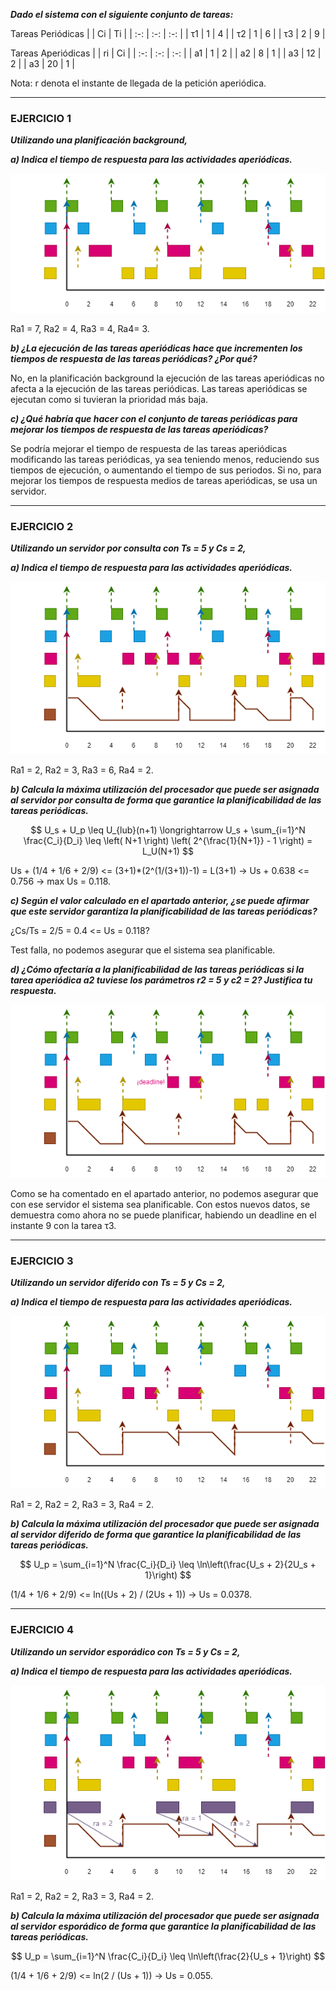 ***Dado el sistema con el siguiente conjunto de tareas:***

Tareas Periódicas
| | Ci | Ti |
| :-: | :-: | :-: |
| τ1 | 1 | 4 |
| τ2 | 1 | 6 |
| τ3 | 2 | 9 |

Tareas Aperiódicas
| | ri | Ci |
| :-: | :-: | :-: |
| a1 | 1 | 2 |
| a2 | 8 | 1 |
| a3 | 12 | 2 |
| a3 | 20 | 1 |

Nota: r denota el instante de llegada de la petición aperiódica.

---

### **EJERCICIO 1**

***Utilizando una planificación background,***

***a\) Indica el tiempo de respuesta para las actividades aperiódicas.***

![](ejer1a.png "ejer1a")

Ra1 = 7, Ra2 = 4, Ra3 = 4, Ra4= 3.

***b\) ¿La ejecución de las tareas aperiódicas hace que incrementen los tiempos de respuesta de las tareas periódicas? ¿Por qué?***

No, en la planificación background la ejecución de las tareas aperiódicas no afecta a la ejecución de las tareas periódicas.
Las tareas aperiódicas se ejecutan como si tuvieran la prioridad más baja.

***c\) ¿Qué habría que hacer con el conjunto de tareas periódicas para mejorar los tiempos de respuesta de las tareas aperiódicas?***

Se podría mejorar el tiempo de respuesta de las tareas aperiódicas modificando las tareas periódicas, ya sea teniendo menos, reduciendo sus tiempos de ejecución, o aumentando el tiempo de sus periodos. Si no, para mejorar los tiempos de respuesta medios de tareas aperiódicas, se usa un servidor.

---

### **EJERCICIO 2**

***Utilizando un servidor por consulta con Ts = 5 y Cs  = 2,***

***a\) Indica el tiempo de respuesta para las actividades aperiódicas.***

![](ejer2a.png "ejer2a")

Ra1 = 2, Ra2 = 3, Ra3 = 6, Ra4 = 2.

***b\) Calcula la máxima utilización del procesador que puede ser asignada al servidor por consulta de forma que garantice la planificabilidad de las tareas periódicas.***

$$ U_s + U_p \leq U_{lub}(n+1) \longrightarrow U_s + \sum_{i=1}^N \frac{C_i}{D_i} \leq \left( N+1 \right) \left( 2^{\frac{1}{N+1}} - 1 \right) = L_U(N+1) $$

Us + (1/4 + 1/6 + 2/9) <= (3+1)*(2^(1/(3+1))-1) = L(3+1) -> Us + 0.638 <= 0.756 -> max Us = 0.118.

***c\) Según el valor calculado en el apartado anterior, ¿se puede afirmar que este servidor garantiza la planificabilidad de las tareas periódicas?***

¿Cs/Ts = 2/5 = 0.4 <= Us = 0.118?

Test falla, no podemos asegurar que el sistema sea planificable.

***d\) ¿Cómo afectaría a la planificabilidad de las tareas periódicas si la tarea aperiódica a2 tuviese los parámetros r2 = 5 y c2 = 2? Justifica tu respuesta.***

![](ejer2d.png "ejer2d")

Como se ha comentado en el apartado anterior, no podemos asegurar que con ese servidor el sistema sea planificable. Con estos nuevos datos, se demuestra como ahora no se puede planificar, habiendo un deadline en el instante 9 con la tarea τ3.

---

### **EJERCICIO 3**

***Utilizando un servidor diferido con Ts = 5 y Cs  = 2,***

***a\) Indica el tiempo de respuesta para las actividades aperiódicas.***

![](ejer3a.png "ejer3a")

Ra1 = 2, Ra2 = 2, Ra3 = 3, Ra4 = 2.

***b\)  Calcula la máxima utilización del procesador que puede ser asignada al servidor diferido de forma que garantice la planificabilidad de las tareas periódicas.***

$$ U_p = \sum_{i=1}^N \frac{C_i}{D_i} \leq \ln\left(\frac{U_s + 2}{2U_s + 1}\right) $$

(1/4 + 1/6 + 2/9) <= ln((Us + 2) / (2Us + 1)) -> Us = 0.0378.

---

### **EJERCICIO 4**

***Utilizando un servidor esporádico con Ts = 5 y Cs = 2,***

***a\) Indica el tiempo de respuesta para las actividades aperiódicas.***

![](ejer4a.png "ejer4a")

Ra1 = 2, Ra2 = 2, Ra3 = 3, Ra4 = 2.

***b\) Calcula la máxima utilización del procesador que puede ser asignada al servidor esporádico de forma que garantice la planificabilidad de las tareas periódicas.***

$$ U_p = \sum_{i=1}^N \frac{C_i}{D_i} \leq \ln\left(\frac{2}{U_s + 1}\right) $$

(1/4 + 1/6 + 2/9) <= ln(2 / (Us + 1)) -> Us = 0.055.